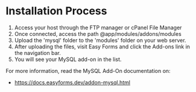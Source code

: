# Installation Process

1. Access your host through the FTP manager or cPanel File Manager
2. Once connected, access the path @app/modules/addons/modules
3. Upload the 'mysql' folder to the 'modules' folder on your web server.
4. After uploading the files, visit Easy Forms and click the Add-ons link in the navigation bar.
5. You will see your MySQL add-on in the list.

For more information, read the MySQL Add-On documentation on:

- https://docs.easyforms.dev/addon-mysql.html